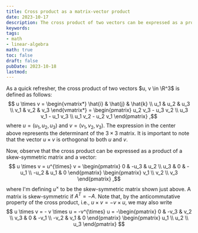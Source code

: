 ```yaml
---
title: Cross product as a matrix-vector product
date: 2023-10-17
description: The cross product of two vectors can be expressed as a product of a skew-symmetric matrix and a vector.
keywords:
tags:
- math
- linear-algebra
math: true
toc: false
draft: false
pubDate: 2023-10-18
lastmod:
---
```


As a quick refresher, the cross product of two vectors $u, v \in \R^3$ is defined as follows:
$$
  u \times v = 
  \begin{vmatrix*}
    \hat{i} & \hat{j} & \hat{k} \\
    u_1 & u_2 & u_3 \\
    v_1 & v_2 & v_3
  \end{vmatrix*} =
  \begin{pmatrix}
    u_2 v_3 - u_3 v_2 \\
    u_3 v_1 - u_1 v_3 \\
    u_1 v_2 - u_2 v_1
  \end{pmatrix}
,$$
where $u = (u_1, u_2, u_3)$ and $v = (v_1, v_2, v_3)$. The expression in the center above represents the determinant of the $3 \times 3$ matrix. It is important to note that the vector $u \times v$ is orthogonal to both $u$ and $v$.

Now, observe that the cross product can be expressed as a product of a skew-symmetric matrix and a
vector:
$$
  u \times v = u^{\times} v = 
  \begin{pmatrix}
    0 & -u_3 & u_2 \\
    u_3 & 0 & -u_1 \\
    -u_2 & u_1 & 0
  \end{pmatrix} 
  \begin{pmatrix}
    v_1 \\
    v_2 \\
    v_3
  \end{pmatrix}
,$$
where I'm defining $u^{\times}$ to be the skew-symmetric matrix shown just above. A matrix is
skew-symmetric if $A^T = -A$. Note that, by the anticommutative property of the cross product, i.e.,
$u \times v = -v \times u$, we may also write
$$
  u \times v = - v \times u = -v^{\times} u =
  -\begin{pmatrix}
    0 & -v_3 & v_2 \\
    v_3 & 0 & -v_1 \\
    -v_2 & v_1 & 0
  \end{pmatrix} 
  \begin{pmatrix}
    u_1 \\
    u_2 \\
    u_3
  \end{pmatrix}
$$
